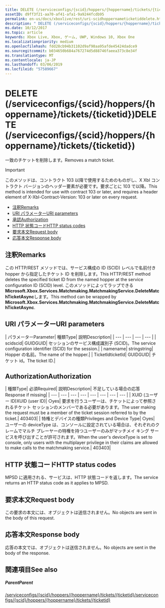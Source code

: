 ```yaml
---
title: DELETE (/serviceconfigs/{scid}/hoppers/{hoppername}/tickets/{ticketid})
assetID: d9ff3f21-aa70-af41-afa1-9a9244fcdb95
permalink: en-us/docs/xboxlive/rest/uri-scidhoppernameticketiddelete.html
description: " DELETE (/serviceconfigs/{scid}/hoppers/{hoppername}/tickets/{ticketid})"
ms.date: 10/12/2017
ms.topic: article
keywords: Xbox Live, Xbox, ゲーム, UWP, Windows 10, Xbox One
ms.localizationpriority: medium
ms.openlocfilehash: fdd28cb94b31102d9af98aa95afde45424dadce9
ms.sourcegitcommit: b034650b684a767274d5d88746faeea373c8e34f
ms.translationtype: MT
ms.contentlocale: ja-JP
ms.lasthandoff: 03/06/2019
ms.locfileid: "57589667"
---
```

# <a name="delete-serviceconfigsscidhoppershoppernameticketsticketid"></a><span data-ttu-id="81efa-104">DELETE (/serviceconfigs/{scid}/hoppers/{hoppername}/tickets/{ticketid})</span><span class="sxs-lookup"><span data-stu-id="81efa-104">DELETE (/serviceconfigs/{scid}/hoppers/{hoppername}/tickets/{ticketid})</span></span>

<span data-ttu-id="81efa-105">一致のチケットを削除します。</span><span class="sxs-lookup"><span data-stu-id="81efa-105">Removes a match ticket.</span></span>

> [!IMPORTANT]
> <span data-ttu-id="81efa-106">このメソッドは、コントラクト 103 以降で使用するためのものがし、X Xbl コントラクト バージョンのヘッダー要素が必要です。要求ごとに 103 で以降。</span><span class="sxs-lookup"><span data-stu-id="81efa-106">This method is intended for use with contract 103 or later, and requires a header element of X-Xbl-Contract-Version: 103 or later on every request.</span></span>

  * [<span data-ttu-id="81efa-107">注釈</span><span class="sxs-lookup"><span data-stu-id="81efa-107">Remarks</span></span>](#ID4ET)
  * [<span data-ttu-id="81efa-108">URI パラメーター</span><span class="sxs-lookup"><span data-stu-id="81efa-108">URI parameters</span></span>](#ID4E2)
  * [<span data-ttu-id="81efa-109">承認</span><span class="sxs-lookup"><span data-stu-id="81efa-109">Authorization</span></span>](#ID4EGB)
  * [<span data-ttu-id="81efa-110">HTTP 状態コード</span><span class="sxs-lookup"><span data-stu-id="81efa-110">HTTP status codes</span></span>](#ID4EOC)
  * [<span data-ttu-id="81efa-111">要求本文</span><span class="sxs-lookup"><span data-stu-id="81efa-111">Request body</span></span>](#ID4EXC)
  * [<span data-ttu-id="81efa-112">応答本文</span><span class="sxs-lookup"><span data-stu-id="81efa-112">Response body</span></span>](#ID4ECD)

<a id="ID4ET"></a>


## <a name="remarks"></a><span data-ttu-id="81efa-113">注釈</span><span class="sxs-lookup"><span data-stu-id="81efa-113">Remarks</span></span>

<span data-ttu-id="81efa-114">この HTTP/REST メソッドでは、サービス構成の ID (SCID) レベルで名前付き hopper から指定したチケット ID を削除します。</span><span class="sxs-lookup"><span data-stu-id="81efa-114">This HTTP/REST method deletes the specified ticket ID from the named hopper at the service configuration ID (SCID) level.</span></span> <span data-ttu-id="81efa-115">このメソッドによってラップできる**Microsoft.Xbox.Services.Matchmaking.MatchmakingService.DeleteMatchTicketAsync**します。</span><span class="sxs-lookup"><span data-stu-id="81efa-115">This method can be wrapped by **Microsoft.Xbox.Services.Matchmaking.MatchmakingService.DeleteMatchTicketAsync**.</span></span>  
<a id="ID4E2"></a>


## <a name="uri-parameters"></a><span data-ttu-id="81efa-116">URI パラメーター</span><span class="sxs-lookup"><span data-stu-id="81efa-116">URI parameters</span></span>

| <span data-ttu-id="81efa-117">パラメーター</span><span class="sxs-lookup"><span data-stu-id="81efa-117">Parameter</span></span>| <span data-ttu-id="81efa-118">種類</span><span class="sxs-lookup"><span data-stu-id="81efa-118">Type</span></span>| <span data-ttu-id="81efa-119">説明</span><span class="sxs-lookup"><span data-stu-id="81efa-119">Description</span></span>|
| --- | --- | --- | --- |
| <span data-ttu-id="81efa-120">scid</span><span class="sxs-lookup"><span data-stu-id="81efa-120">scid</span></span>| <span data-ttu-id="81efa-121">GUID</span><span class="sxs-lookup"><span data-stu-id="81efa-121">GUID</span></span>| <span data-ttu-id="81efa-122">セッションのサービス構成識別子 (SCID)。</span><span class="sxs-lookup"><span data-stu-id="81efa-122">The service configuration identifier (SCID) for the session.</span></span>|
| <span data-ttu-id="81efa-123">name</span><span class="sxs-lookup"><span data-stu-id="81efa-123">name</span></span>| <span data-ttu-id="81efa-124">string</span><span class="sxs-lookup"><span data-stu-id="81efa-124">string</span></span>| <span data-ttu-id="81efa-125">Hopper の名前。</span><span class="sxs-lookup"><span data-stu-id="81efa-125">The name of the hopper.</span></span>|
| <span data-ttu-id="81efa-126">TicketId</span><span class="sxs-lookup"><span data-stu-id="81efa-126">ticketId</span></span>| <span data-ttu-id="81efa-127">GUID</span><span class="sxs-lookup"><span data-stu-id="81efa-127">GUID</span></span>| <span data-ttu-id="81efa-128">チケット id。</span><span class="sxs-lookup"><span data-stu-id="81efa-128">The ticket ID.</span></span>|

<a id="ID4EGB"></a>


## <a name="authorization"></a><span data-ttu-id="81efa-129">Authorization</span><span class="sxs-lookup"><span data-stu-id="81efa-129">Authorization</span></span>

| <span data-ttu-id="81efa-130">種類</span><span class="sxs-lookup"><span data-stu-id="81efa-130">Type</span></span>| <span data-ttu-id="81efa-131">必須</span><span class="sxs-lookup"><span data-stu-id="81efa-131">Required</span></span>| <span data-ttu-id="81efa-132">説明</span><span class="sxs-lookup"><span data-stu-id="81efa-132">Description</span></span>| <span data-ttu-id="81efa-133">不足している場合の応答</span><span class="sxs-lookup"><span data-stu-id="81efa-133">Response if missing</span></span>|
| --- | --- | --- | --- | --- | --- | --- | --- |
| <span data-ttu-id="81efa-134">XUID (ユーザー ID)</span><span class="sxs-lookup"><span data-stu-id="81efa-134">XUID (user ID)</span></span>| <span data-ttu-id="81efa-135">○</span><span class="sxs-lookup"><span data-stu-id="81efa-135">yes</span></span>| <span data-ttu-id="81efa-136">要求を行うユーザーは、チケットによって参照されるチケット セッションのメンバーである必要があります。</span><span class="sxs-lookup"><span data-stu-id="81efa-136">The user making the request must be a member of the ticket session referred to by the ticket.</span></span>| <span data-ttu-id="81efa-137">403</span><span class="sxs-lookup"><span data-stu-id="81efa-137">403</span></span>|
| <span data-ttu-id="81efa-138">特権とデバイスの種類</span><span class="sxs-lookup"><span data-stu-id="81efa-138">Privileges and Device Type</span></span>| <span data-ttu-id="81efa-139">○</span><span class="sxs-lookup"><span data-stu-id="81efa-139">yes</span></span>| <span data-ttu-id="81efa-140">ユーザーの deviceType は、コンソールに設定されている場合は、それぞれのクレームでマルチ プレーヤーの特権を持つユーザーのみがマッチメイ キング サービスを呼び出すことが許可されます。</span><span class="sxs-lookup"><span data-stu-id="81efa-140">When the user's deviceType is set to console, only users with the multiplayer privilege in their claims are allowed to make calls to the matchmaking service.</span></span>| <span data-ttu-id="81efa-141">403</span><span class="sxs-lookup"><span data-stu-id="81efa-141">403</span></span>|

<a id="ID4EOC"></a>


## <a name="http-status-codes"></a><span data-ttu-id="81efa-142">HTTP 状態コード</span><span class="sxs-lookup"><span data-stu-id="81efa-142">HTTP status codes</span></span>

<span data-ttu-id="81efa-143">MPSD に適用される、サービスは、HTTP 状態コードを返します。</span><span class="sxs-lookup"><span data-stu-id="81efa-143">The service returns an HTTP status code as it applies to MPSD.</span></span>  
<a id="ID4EXC"></a>


## <a name="request-body"></a><span data-ttu-id="81efa-144">要求本文</span><span class="sxs-lookup"><span data-stu-id="81efa-144">Request body</span></span>

<span data-ttu-id="81efa-145">この要求の本文には、オブジェクトは送信されません。</span><span class="sxs-lookup"><span data-stu-id="81efa-145">No objects are sent in the body of this request.</span></span>

<a id="ID4ECD"></a>


## <a name="response-body"></a><span data-ttu-id="81efa-146">応答本文</span><span class="sxs-lookup"><span data-stu-id="81efa-146">Response body</span></span>

<span data-ttu-id="81efa-147">応答の本文では、オブジェクトは送信されません。</span><span class="sxs-lookup"><span data-stu-id="81efa-147">No objects are sent in the body of the response.</span></span>

<a id="ID4EPD"></a>


## <a name="see-also"></a><span data-ttu-id="81efa-148">関連項目</span><span class="sxs-lookup"><span data-stu-id="81efa-148">See also</span></span>

<a id="ID4ERD"></a>


##### <a name="parent"></a><span data-ttu-id="81efa-149">Parent</span><span class="sxs-lookup"><span data-stu-id="81efa-149">Parent</span></span>  

[<span data-ttu-id="81efa-150">/serviceconfigs/{scid}/hoppers/{hoppername}/tickets/{ticketid}</span><span class="sxs-lookup"><span data-stu-id="81efa-150">/serviceconfigs/{scid}/hoppers/{hoppername}/tickets/{ticketid}</span></span>](uri-scidhoppernameticketid.md)
